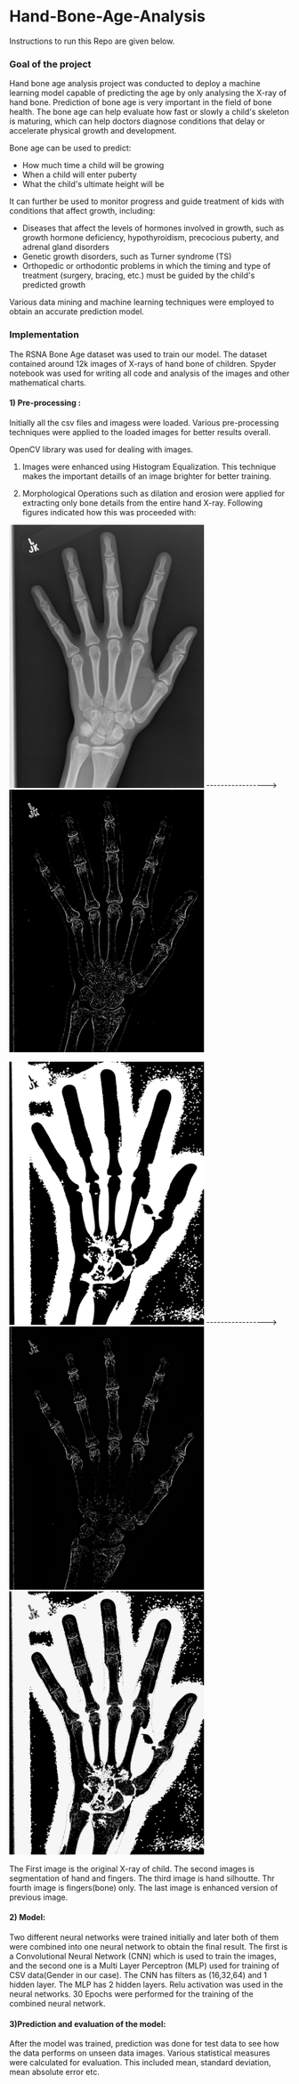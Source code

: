 # Hand-Bone-Age-Analysis
Instructions to run this Repo are given below.

### Goal of the project

Hand bone age analysis project was conducted to deploy a machine learning model capable of predicting the age by only analysing the X-ray of hand bone. Prediction of bone age is very important in the field of bone health. The bone age can help evaluate how fast or slowly a child's skeleton is maturing, which can help doctors diagnose conditions that delay or accelerate physical growth and development.

Bone age can be used to predict:

* How much time a child will be growing
* When a child will enter puberty
* What the child's ultimate height will be

It can further be used to monitor progress and guide treatment of kids with conditions that affect growth, including:

* Diseases that affect the levels of hormones involved in growth, such as growth hormone deficiency, hypothyroidism, precocious puberty, and adrenal gland disorders
* Genetic growth disorders, such as Turner syndrome (TS)
* Orthopedic or orthodontic problems in which the timing and type of treatment (surgery, bracing, etc.) must be guided by the child's predicted growth

Various data mining and machine learning techniques were employed to obtain an accurate prediction model.


### Implementation

The RSNA Bone Age dataset was used to train our model. The dataset contained around 12k images of X-rays of hand bone of children.
Spyder notebook was used for writing all code and analysis of the images and other mathematical charts.

#### 1) Pre-processing :

Initially all the csv files and imagess were loaded. Various pre-processing techniques were applied to the loaded images for better results overall. 

OpenCV library was used for dealing with images.

1) Images were enhanced using Histogram Equalization. This technique makes the important detaills of an image brighter for better training.

2) Morphological Operations such as dilation and erosion were applied for extracting only bone details from the entire hand X-ray.
Following figures indicated how this was proceeded with:


<img src="/Image_samples/0.Original_Image.png" width="350"> -----------------><img src="/Image_samples/1.segment_hand&fingers.png" width="350">
                                                               
      
<img src="/Image_samples/2.hand_silhoutte.png" width="350"> -----------------><img src="/Image_samples/3.fingers_only.png" width="350"> <img src="/Image_samples/4.fingers_only_equalized.png" width="350">

The First image is the original X-ray of child. The second images is segmentation of hand and fingers. The third image is hand silhoutte. Thr fourth image is fingers(bone) only. The last image is enhanced version of previous image.


#### 2) Model:

Two different neural networks were trained initially and later both of them were combined into one neural network to obtain the final result. The first is a Convolutional Neural Network (CNN) which is used to train the images, and the second one is a Multi Layer Perceptron (MLP) used for training of CSV data(Gender in our case). The CNN has filters as (16,32,64) and 1 hidden layer. The MLP has 2 hidden layers. Relu activation was used in the neural networks. 30 Epochs were performed for the training of the combined neural network.

#### 3)Prediction and evaluation of the model:

After the model was trained, prediction was done for test data to see how the data performs on unseen data images. Various statistical measures were calculated for evaluation. This included mean, standard deviation, mean absolute error etc.



